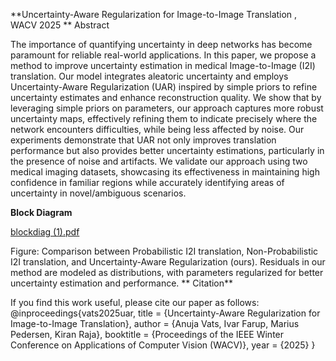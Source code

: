 **Uncertainty-Aware Regularization for Image-to-Image Translation , WACV 2025
**
Abstract

The importance of quantifying uncertainty in deep networks has become paramount for reliable real-world applications. In this paper, we propose a method to improve uncertainty estimation in medical Image-to-Image (I2I) translation. Our model integrates aleatoric uncertainty and employs Uncertainty-Aware Regularization (UAR) inspired by simple priors to refine uncertainty estimates and enhance reconstruction quality. We show that by leveraging simple priors on parameters, our approach captures more robust uncertainty maps, effectively refining them to indicate precisely where the network encounters difficulties, while being less affected by noise. Our experiments demonstrate that UAR not only improves translation performance but also provides better uncertainty estimations, particularly in the presence of noise and artifacts. We validate our approach using two medical imaging datasets, showcasing its effectiveness in maintaining high confidence in familiar regions while accurately identifying areas of uncertainty in novel/ambiguous scenarios.

**Block Diagram**

[blockdiag (1).pdf](https://github.com/user-attachments/files/18329416/blockdiag.1.pdf)


Figure: Comparison between Probabilistic I2I translation, Non-Probabilistic I2I translation, and Uncertainty-Aware Regularization (ours). Residuals in our method are modeled as distributions, with parameters regularized for better uncertainty estimation and performance.
**
Citation**

If you find this work useful, please cite our paper as follows:
@inproceedings{vats2025uar,
  title = {Uncertainty-Aware Regularization for Image-to-Image Translation},
  author = {Anuja Vats, Ivar Farup, Marius Pedersen, Kiran Raja},
  booktitle = {Proceedings of the IEEE Winter Conference on Applications of Computer Vision (WACV)},
  year = {2025}
}
